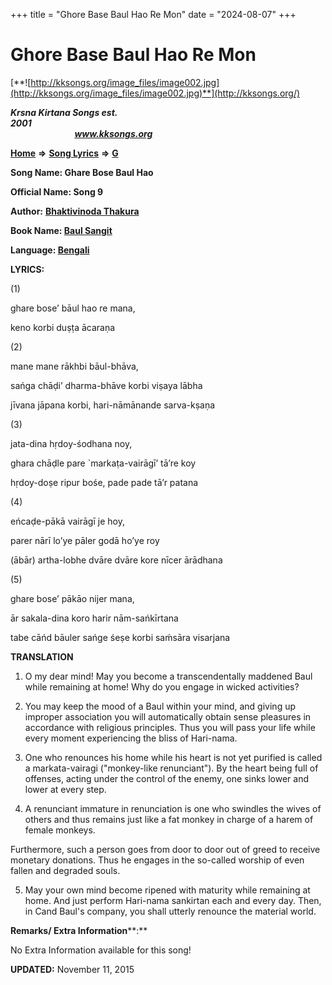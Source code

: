 +++
title = "Ghore Base Baul Hao Re Mon"
date = "2024-08-07"
+++

# Ghore Base Baul Hao Re Mon
[**![http://kksongs.org/image_files/image002.jpg](http://kksongs.org/image_files/image002.jpg)**](http://kksongs.org/)

**_Krsna Kirtana Songs est. 2001_**                                                                                                                                                 **_www.kksongs.org_**

**[Home](http://kksongs.org/)** **⇒** **[Song Lyrics](http://kksongs.org/lyrics.html)** **⇒** **[G](http://kksongs.org/songs/song_g.html)**

**Song Name: Ghare Bose Baul Hao**

**Official Name: Song 9**

**Author:** [**Bhaktivinoda Thakura**](http://kksongs.org/authors/list/bhaktivinoda.html)

**Book Name: [Baul Sangit](http://kksongs.org/authors/literature/baulsangit.html)**

**Language: [Bengali](http://kksongs.org/language/list/bengali.html)**

**LYRICS:**

(1)

ghare bose’ bāul hao re mana,

keno korbi duṣṭa ācaraṇa

(2)

mane mane rākhbi bāul-bhāva,

sańga chāḍi’ dharma-bhāve korbi viṣaya lābha

jīvana jāpana korbi, hari-nāmānande sarva-kṣaṇa

(3)

jata-dina hṛdoy-śodhana noy,

ghara chāḍle pare \`markaṭa-vairāgī’ tā’re koy

hṛdoy-doṣe ripur bośe, pade pade tā’r patana

(4)

eńcaḍe-pākā vairāgī je hoy,

parer nārī lo’ye pāler godā ho’ye roy

(ābār) artha-lobhe dvāre dvāre kore nīcer ārādhana

(5)

ghare bose’ pākāo nijer mana,

ār sakala-dina koro harir nām-sańkīrtana

tabe cāńd bāuler sańge śeṣe korbi saḿsāra visarjana

**TRANSLATION**

1) O my dear mind! May you become a transcendentally maddened Baul while remaining at home! Why do you engage in wicked activities?

2) You may keep the mood of a Baul within your mind, and giving up improper association you will automatically obtain sense pleasures in accordance with religious principles. Thus you will pass your life while every moment experiencing the bliss of Hari-nama.

3) One who renounces his home while his heart is not yet purified is called a markata-vairagi ("monkey-like renunciant"). By the heart being full of offenses, acting under the control of the enemy, one sinks lower and lower at every step.

4) A renunciant immature in renunciation is one who swindles the wives of others and thus remains just like a fat monkey in charge of a harem of female monkeys.

Furthermore, such a person goes from door to door out of greed to receive monetary donations. Thus he engages in the so-called worship of even fallen and degraded souls.

5) May your own mind become ripened with maturity while remaining at home. And just perform Hari-nama sankirtan each and every day. Then, in Cand Baul's company, you shall utterly renounce the material world.

**Remarks/ Extra Information****:**

No Extra Information available for this song!

**UPDATED:** November 11, 2015